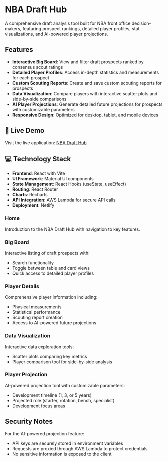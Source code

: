 # NBA Draft Hub

A comprehensive draft analysis tool built for NBA front office decision-makers, featuring prospect rankings, detailed player profiles, stat visualizations, and AI-powered player projections.

## Features

- **Interactive Big Board**: View and filter draft prospects ranked by consensus scout ratings
- **Detailed Player Profiles**: Access in-depth statistics and measurements for each prospect
- **Custom Scouting Reports**: Create and save custom scouting reports for prospects
- **Data Visualization**: Compare players with interactive scatter plots and side-by-side comparisons
- **AI Player Projections**: Generate detailed future projections for prospects with customizable parameters
- **Responsive Design**: Optimized for desktop, tablet, and mobile devices

## 🚀 Live Demo

Visit the live application: [NBA Draft Hub](https://mavericksdrafthub.netlify.app)

## 💻 Technology Stack

- **Frontend**: React with Vite
- **UI Framework**: Material UI components
- **State Management**: React Hooks (useState, useEffect)
- **Routing**: React Router
- **Charts**: Recharts
- **API Integration**: AWS Lambda for secure API calls
- **Deployment**: Netlify


### Home
Introduction to the NBA Draft Hub with navigation to key features.

### Big Board
Interactive listing of draft prospects with:
- Search functionality
- Toggle between table and card views
- Quick access to detailed player profiles

### Player Details
Comprehensive player information including:
- Physical measurements
- Statistical performance
- Scouting report creation
- Access to AI-powered future projections

### Data Visualization
Interactive data exploration tools:
- Scatter plots comparing key metrics
- Player comparison tool for side-by-side analysis

### Player Projection
AI-powered projection tool with customizable parameters:
- Development timeline (1, 3, or 5 years)
- Projected role (starter, rotation, bench, specialist)
- Development focus areas


## Security Notes

For the AI-powered projection feature:
- API keys are securely stored in environment variables
- Requests are proxied through AWS Lambda to protect credentials
- No sensitive information is exposed to the client


